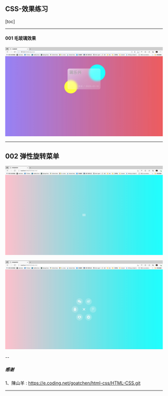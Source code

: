 ## CSS-效果练习

[toc]

---

#### 001 毛玻璃效果

![](imgs/css-es-001.jpg)

---

## 002 弹性旋转菜单

![](imgs/002-a.jpg)

![](imgs/002-b.jpg)

--

##### 感谢

1、陳山羊 : https://e.coding.net/goatchen/html-css/HTML-CSS.git

---
